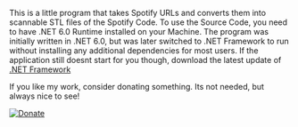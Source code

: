 This is a little program that takes Spotify URLs and converts them into scannable STL files of the Spotify Code.
To use the Source Code, you need to have .NET 6.0 Runtime installed on your Machine. The program was initially written in .NET 6.0, but was later switched to .NET Framework to run without installing any additional dependencies for most users.
If the application still doesnt start for you though, download the latest update of [.NET Framework](https://dotnet.microsoft.com/en-us/download/dotnet-framework)

If you like my work, consider donating something. Its not needed, but always nice to see!

[![Donate](https://img.shields.io/badge/Donate-PayPal-green.svg)](https://www.paypal.com/donate/?hosted_button_id=B4NKB8N8ZMUGC)
